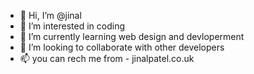 - 👋 Hi, I’m @jinal
- 👀 I’m interested in coding
- 🌱 I’m currently learning web design and devloperment 
- 💞️ I’m looking to collaborate with other developers 
- 📫 you can rech me from - jinalpatel.co.uk

<!---
jinal263/jinal263 is a ✨ special ✨ repository because its `README.md` (this file) appears on your GitHub profile.
You can click the Preview link to take a look at your changes.
--->
